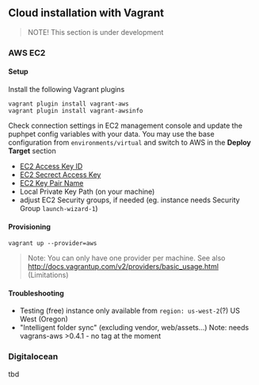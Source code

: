 Cloud installation with Vagrant
-------------------------------

> NOTE! This section is under development

### AWS EC2

#### Setup

Install the following Vagrant plugins

    vagrant plugin install vagrant-aws
    vagrant plugin install vagrant-awsinfo

Check connection settings in EC2 management console and update the puphpet config variables with your data.
You may use the base configuration from `environments/virtual` and switch to AWS in the **Deploy Target** section

  * [EC2 Access Key ID](https://console.aws.amazon.com/iam/home?#security_credential)
  * [EC2 Secrect Access Key](https://portal.aws.amazon.com/gp/aws/securityCredentials?)
  * [EC2 Key Pair Name](https://console.aws.amazon.com/ec2/v2/home?#KeyPairs:)
  * Local Private Key Path (on your machine)
  * adjust EC2 Security groups, if needed (eg. instance needs Security Group `launch-wizard-1`)

#### Provisioning

    vagrant up --provider=aws

> Note: You can only have one provider per machine.
> See also http://docs.vagrantup.com/v2/providers/basic_usage.html (Limitations)

#### Troubleshooting

  * Testing (free) instance only available from `region: us-west-2`(?) US West (Oregon)
  * "Intelligent folder sync" (excluding vendor, web/assets...) Note: needs vagrans-aws >0.4.1 - no tag at the moment

### Digitalocean

tbd
